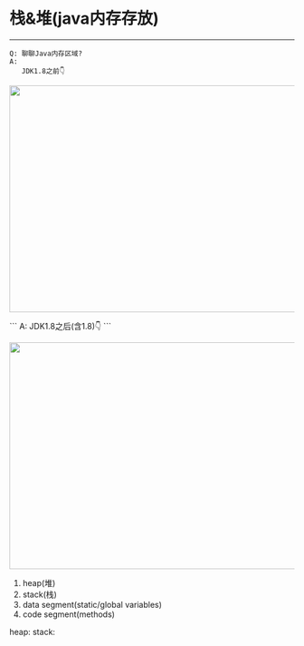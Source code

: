 # 栈&堆(java内存存放)
---

```
Q: 聊聊Java内存区域?
A:
   JDK1.8之前👇
```
<p align="center">
  <img src="https://image-static.segmentfault.com/149/412/1494128630-d676bb0118026f8c_fix732" width="700" height="400">
</p>
```
A:
   JDK1.8之后(含1.8)👇
```
<p align="center">
  <img src="https://image-static.segmentfault.com/204/639/2046396098-6f30a13744cb5bf7_fix732" width="700" height="400">
</p>

1. heap(堆)
2. stack(栈)
3. data segment(static/global variables)
4. code segment(methods)

heap: 
stack:

